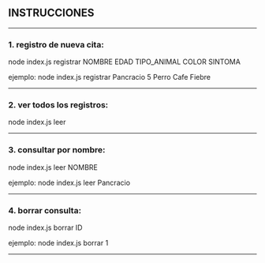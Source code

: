 ## INSTRUCCIONES

---

### 1. registro de nueva cita:

node index.js registrar NOMBRE EDAD TIPO_ANIMAL COLOR SINTOMA

ejemplo:
node index.js registrar Pancracio 5 Perro Cafe Fiebre

---

### 2. ver todos los registros:

node index.js leer

---

### 3. consultar por nombre:

node index.js leer NOMBRE

ejemplo:
node index.js leer Pancracio

---

### 4. borrar consulta:

node index.js borrar ID

ejemplo:
node index.js borrar 1

---
